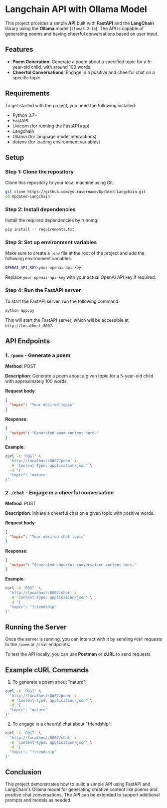 # Langchain API with Ollama Model

This project provides a simple **API** built with **FastAPI** and the **LangChain** library using the **Ollama** model (`llama3.2:1b`). The API is capable of generating poems and having cheerful conversations based on user input.

## Features

- **Poem Generation**: Generate a poem about a specified topic for a 5-year-old child, with around 100 words.
- **Cheerful Conversations**: Engage in a positive and cheerful chat on a specific topic.

## Requirements

To get started with the project, you need the following installed:

- Python 3.7+
- FastAPI
- Uvicorn (for running the FastAPI app)
- Langchain
- Ollama (for language model interactions)
- dotenv (for loading environment variables)

## Setup

### Step 1: Clone the repository

Clone this repository to your local machine using Git.

```bash
git clone https://github.com/yourusername/Updated-Langchain.git
cd Updated-Langchain
```

### Step 2: Install dependencies

Install the required dependencies by running:

```bash
pip install -r requirements.txt
```

### Step 3: Set up environment variables

Make sure to create a `.env` file at the root of the project and add the following environment variables:

```bash
OPENAI_API_KEY=your-openai-api-key
```

Replace `your-openai-api-key` with your actual OpenAI API key if required.

### Step 4: Run the FastAPI server

To start the FastAPI server, run the following command:

```bash
python app.py
```

This will start the FastAPI server, which will be accessible at `http://localhost:8007`.

## API Endpoints

### 1. `/poem` - Generate a poem

**Method**: POST

**Description**: Generate a poem about a given topic for a 5-year-old child with approximately 100 words.

**Request body**:
```json
{
  "topic": "Your desired topic"
}
```

**Response**:
```json
{
  "output": "Generated poem content here."
}
```

**Example**:
```bash
curl -X 'POST' \
  'http://localhost:8007/poem' \
  -H 'Content-Type: application/json' \
  -d '{
  "topic": "nature"
}'
```

### 2. `/chat` - Engage in a cheerful conversation

**Method**: POST

**Description**: Initiate a cheerful chat on a given topic with positive words.

**Request body**:
```json
{
  "topic": "Your desired chat topic"
}
```

**Response**:
```json
{
  "output": "Generated cheerful conversation content here."
}
```

**Example**:
```bash
curl -X 'POST' \
  'http://localhost:8007/chat' \
  -H 'Content-Type: application/json' \
  -d '{
  "topic": "friendship"
}'
```

## Running the Server

Once the server is running, you can interact with it by sending `POST` requests to the `/poem` or `/chat` endpoints.

To test the API locally, you can use **Postman** or **cURL** to send requests.

## Example cURL Commands

1. To generate a poem about "nature":

```bash
curl -X 'POST' \
  'http://localhost:8007/poem' \
  -H 'Content-Type: application/json' \
  -d '{
  "topic": "nature"
}'
```

2. To engage in a cheerful chat about "friendship":

```bash
curl -X 'POST' \
  'http://localhost:8007/chat' \
  -H 'Content-Type: application/json' \
  -d '{
  "topic": "friendship"
}'
```

## Conclusion

This project demonstrates how to build a simple API using FastAPI and LangChain's Ollama model for generating creative content like poems and positive chat conversations. The API can be extended to support additional prompts and models as needed.
